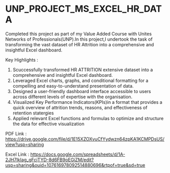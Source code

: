 # UNP_PROJECT_MS_EXCEL_HR_DATA

Completed this project as part of my Value Added Course with Unites Networks of Professionals(UNP).In this project,I undertook the task of transforming the vast dataset of HR Attrition into a comprehensive and insightful Excel dashboard.

Key Highlights :

  1. Scuccessfully transformed HR ATTRITION extensive dataset into a comprehensive and insightful Excel dashboard.
  2. Leveraged Excel charts, graphs, and conditional formatting for a compelling and easy-to-understand presentation of data.
  3. Designed a user-friendly dashboard interface accessible to users across different levels of expertise with the organisation.
  4. Visualized Key Performance Indicators(KPIs)in a format that provides a quick overview of attrition trends, reasons, and effectiveness of retention statergies
  5. Applied relevant Excel functions and formulas to optimize and structure the data for effective visualization

PDF Link : https://drive.google.com/file/d/1E15XZOXvuCfYydwzn64zpKA1KCMPDsUS/view?usp=sharing

Excel Link : https://docs.google.com/spreadsheets/d/1A-2JH7IkIag_gFcjTYD-8d6FB9oEGiZM/edit?usp=sharing&ouid=107616978092514880696&rtpof=true&sd=true
